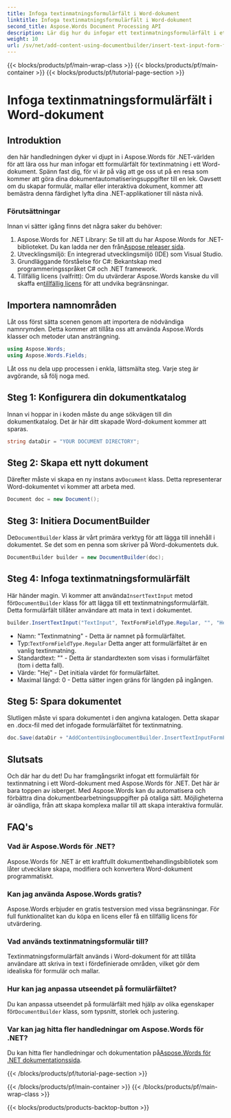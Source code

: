 ```yaml
---
title: Infoga textinmatningsformulärfält i Word-dokument
linktitle: Infoga textinmatningsformulärfält i Word-dokument
second_title: Aspose.Words Document Processing API
description: Lär dig hur du infogar ett textinmatningsformulärfält i ett Word-dokument med Aspose.Words för .NET med denna steg-för-steg handledning. Perfekt för att skapa interaktiva formulär.
weight: 10
url: /sv/net/add-content-using-documentbuilder/insert-text-input-form-field/
---
```


{{< blocks/products/pf/main-wrap-class >}}
{{< blocks/products/pf/main-container >}}
{{< blocks/products/pf/tutorial-page-section >}}

# Infoga textinmatningsformulärfält i Word-dokument

## Introduktion

den här handledningen dyker vi djupt in i Aspose.Words för .NET-världen för att lära oss hur man infogar ett formulärfält för textinmatning i ett Word-dokument. Spänn fast dig, för vi är på väg att ge oss ut på en resa som kommer att göra dina dokumentautomatiseringsuppgifter till en lek. Oavsett om du skapar formulär, mallar eller interaktiva dokument, kommer att bemästra denna färdighet lyfta dina .NET-applikationer till nästa nivå.

### Förutsättningar

Innan vi sätter igång finns det några saker du behöver:

1.  Aspose.Words for .NET Library: Se till att du har Aspose.Words for .NET-biblioteket. Du kan ladda ner den från[Aspose releaser sida](https://releases.aspose.com/words/net/).
2. Utvecklingsmiljö: En integrerad utvecklingsmiljö (IDE) som Visual Studio.
3. Grundläggande förståelse för C#: Bekantskap med programmeringsspråket C# och .NET framework.
4.  Tillfällig licens (valfritt): Om du utvärderar Aspose.Words kanske du vill skaffa en[tillfällig licens](https://purchase.aspose.com/temporary-license/) för att undvika begränsningar.

## Importera namnområden

Låt oss först sätta scenen genom att importera de nödvändiga namnrymden. Detta kommer att tillåta oss att använda Aspose.Words klasser och metoder utan ansträngning.

```csharp
using Aspose.Words;
using Aspose.Words.Fields;
```

Låt oss nu dela upp processen i enkla, lättsmälta steg. Varje steg är avgörande, så följ noga med.

## Steg 1: Konfigurera din dokumentkatalog

Innan vi hoppar in i koden måste du ange sökvägen till din dokumentkatalog. Det är här ditt skapade Word-dokument kommer att sparas.

```csharp
string dataDir = "YOUR DOCUMENT DIRECTORY";
```

## Steg 2: Skapa ett nytt dokument

 Därefter måste vi skapa en ny instans av`Document` klass. Detta representerar Word-dokumentet vi kommer att arbeta med.

```csharp
Document doc = new Document();
```

## Steg 3: Initiera DocumentBuilder

 De`DocumentBuilder` klass är vårt primära verktyg för att lägga till innehåll i dokumentet. Se det som en penna som skriver på Word-dokumentets duk.

```csharp
DocumentBuilder builder = new DocumentBuilder(doc);
```

## Steg 4: Infoga textinmatningsformulärfält

 Här händer magin. Vi kommer att använda`InsertTextInput` metod för`DocumentBuilder` klass för att lägga till ett textinmatningsformulärfält. Detta formulärfält tillåter användare att mata in text i dokumentet.

```csharp
builder.InsertTextInput("TextInput", TextFormFieldType.Regular, "", "Hello", 0);
```

- Namn: "Textinmatning" - Detta är namnet på formulärfältet.
-  Typ:`TextFormFieldType.Regular` Detta anger att formulärfältet är en vanlig textinmatning.
- Standardtext: "" - Detta är standardtexten som visas i formulärfältet (tom i detta fall).
- Värde: "Hej" - Det initiala värdet för formulärfältet.
- Maximal längd: 0 - Detta sätter ingen gräns för längden på ingången.

## Steg 5: Spara dokumentet

Slutligen måste vi spara dokumentet i den angivna katalogen. Detta skapar en .docx-fil med det infogade formulärfältet för textinmatning.

```csharp
doc.Save(dataDir + "AddContentUsingDocumentBuilder.InsertTextInputFormField.docx");
```

## Slutsats

Och där har du det! Du har framgångsrikt infogat ett formulärfält för textinmatning i ett Word-dokument med Aspose.Words för .NET. Det här är bara toppen av isberget. Med Aspose.Words kan du automatisera och förbättra dina dokumentbearbetningsuppgifter på otaliga sätt. Möjligheterna är oändliga, från att skapa komplexa mallar till att skapa interaktiva formulär.

## FAQ's

### Vad är Aspose.Words för .NET?
Aspose.Words för .NET är ett kraftfullt dokumentbehandlingsbibliotek som låter utvecklare skapa, modifiera och konvertera Word-dokument programmatiskt.

### Kan jag använda Aspose.Words gratis?
Aspose.Words erbjuder en gratis testversion med vissa begränsningar. För full funktionalitet kan du köpa en licens eller få en tillfällig licens för utvärdering.

### Vad används textinmatningsformulär till?
Textinmatningsformulärfält används i Word-dokument för att tillåta användare att skriva in text i fördefinierade områden, vilket gör dem idealiska för formulär och mallar.

### Hur kan jag anpassa utseendet på formulärfältet?
 Du kan anpassa utseendet på formulärfält med hjälp av olika egenskaper för`DocumentBuilder` klass, som typsnitt, storlek och justering.

### Var kan jag hitta fler handledningar om Aspose.Words för .NET?
 Du kan hitta fler handledningar och dokumentation på[Aspose.Words för .NET dokumentationssida](https://reference.aspose.com/words/net/).

{{< /blocks/products/pf/tutorial-page-section >}}

{{< /blocks/products/pf/main-container >}}
{{< /blocks/products/pf/main-wrap-class >}}

{{< blocks/products/products-backtop-button >}}
